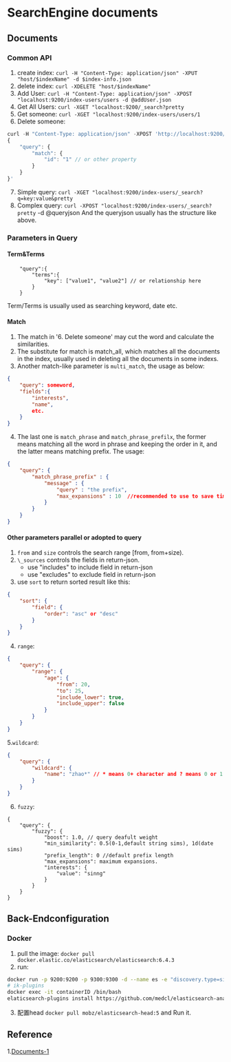 # SearchEngine documents

## Documents
### Common API
1. create index: `curl -H "Content-Type: application/json" -XPUT "host/$indexName" -d $index-info.json`
2. delete index: `curl -XDELETE "host/$indexName" `
3. Add User: `curl -H "Content-Type: application/json" -XPOST "localhost:9200/index-users/users -d @addUser.json`
4. Get All Users: `curl -XGET "localhost:9200/_search?pretty` 
5. Get someone: `curl -XGET "localhost:9200/index-users/users/1`
6. Delete someone: 
```js
curl -H "Content-Type: application/json" -XPOST 'http://localhost:9200/index-users/_delete_by_query?pretty' -d '
{
    "query": {
        "match": {
            "id": "1" // or other property
        }
    }
}'
```
7. Simple query: `curl -XGET "localhost:9200/index-users/_search?q=key:value&pretty`
8. Complex query: `curl -XPOST "localhost:9200/index-users/_search?pretty` -d @queryjson
And the queryjson usually has the structure like above.
### Parameters in Query
#### Term&Terms
```
    "query":{
        "terms":{
            "key": ["value1", "value2"] // or relationship here   
        }
    }
```
Term/Terms is usually used as searching keyword, date etc.
#### Match
1. The match in '6. Delete someone' may cut the word and calculate the similarities.
2. The substitute for match is match\_all, which matches all the documents in the index, usually used in deleting all the documents in some indexs.
2. Another match-like parameter is `multi_match`, the usage as below:
```json
{ 
    "query": someword,
    "fields":{
        "interests",
        "name",
        etc.
    }
}
```
4. The last one is `match_phrase` and `match_phrase_prefilx`, the former means matching all the word in phrase and keeping the order in it, and the latter means matching prefix.
The usage:
```json
{
    "query": {
        "match_phrase_prefix" : {
            "message" : {
                "query" : "the prefix",
                "max_expansions" : 10  //recommended to use to save time when searching.
            }
        }
    }
}
```
#### Other parameters parallel or adopted to query
1. `from` and `size` controls the search range \[from, from+size).
2. `\_sources` controls the fields in return-json.
    * use "includes" to include field in return-json
    * use "excludes" to exclude field in return-json
3. use `sort` to return sorted result like this:
```json
{
    "sort": {
        "field": {
            "order": "asc" or "desc"  
        }
    }
}
```
4. `range`:
```json
{
    "query": {
        "range": {
            "age": {
                "from": 20,
                "to": 25,
                "include_lower": true,
                "include_upper": false
            }
        }
    }
}
```
5.`wildcard`:
```json
{
    "query": {
        "wildcard": {
            "name": "zhao*" // * means 0+ character and ? means 0 or 1 character.
        }
    }
}
```
6. `fuzzy`:
```
{
    "query": {
        "fuzzy": {
            "boost": 1.0, // query deafult weight
            "min_similarity": 0.5(0-1,default string sims), 1d(date sims)
            "prefix_length": 0 //default prefix length
            "max_expansions": maximum expansions.
            "interests": {
                "value": "sinng" 
            }
        }
    }
}
```


## Back-Endconfiguration
### Docker
1. pull the image: `docker pull docker.elastic.co/elasticsearch/elasticsearch:6.4.3`
2. run:  
```bash
docker run -p 9200:9200 -p 9300:9300 -d --name es -e "discovery.type=single-node" docker.elastic.co/elasticsearch/elasticsearch:6.5.3
# ik-plugins
docker exec -it containerID /bin/bash
elaticsearch-plugins install https://github.com/medcl/elasticsearch-analysis-ik/releases/download/v6.4.3/elasticsearch-analysis-ik-6.4.3.zip
```
3. 配置head
`docker pull mobz/elasticsearch-head:5` and Run it.

## Reference
1.[Documents-1](https://my.oschina.net/wuweixiang/blog/2990460)
